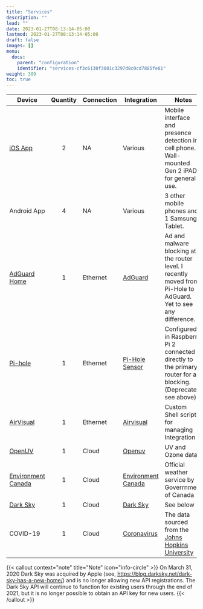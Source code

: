 ```yaml
---
title: "Services"
description: ""
lead: ""
date: 2023-01-27T08:13:14-05:00
lastmod: 2023-01-27T08:13:14-05:00
draft: false
images: []
menu:
  docs:
    parent: "configuration"
    identifier: "services-cf3c6130f3081c3297d8c0cd7885fe81"
weight: 309
toc: true
---
```

| Device                                                       | Quantity | Connection | Integration                                                  | Notes                                                        |
| ------------------------------------------------------------ | :------: | ---------- | ------------------------------------------------------------ | ------------------------------------------------------------ |
| [iOS App](https://itunes.apple.com/us/app/home-assistant-open-source-home-automation/id1099568401?mt=8) |    2     | NA         | Various                                                      | Mobile interface and presence detection in cell phone.  Wall-mounted Gen 2 iPAD for general use. |
| Android App                                                  |    4     | NA         | Various                                                      | 3 other mobile phones and 1 Samsung Tablet.                  |
| [AdGuard Home](https://adguard.com/en/adguard-home/overview.html) |    1     | Ethernet   | [AdGuard](https://www.home-assistant.io/integrations/adguard/) | Ad and malware blocking at the router level.  I recently moved from Pi-Hole to AdGuard.  Yet to see any difference. |
| [Pi-hole](https://pi-hole.net)                               |    1     | Ethernet   | [Pi-Hole Sensor](https://www.home-assistant.io/components/sensor.pi_hole/) | Configured in Raspberry Pi 2 connected directly to the primary router for ad blocking. (Deprecated, see above) |
| [AirVisual](https://www.home-assistant.io/integrations/airvisual/) |    1     | Ethernet   | [Airvisual](https://www.home-assistant.io/integrations/airvisual/) | Custom Shell script for managing Integration                 |
| [OpenUV](https://www.openuv.io/)                             |    1     | Cloud      | [Openuv](https://www.home-assistant.io/integrations/openuv/) | UV and Ozone data                                            |
| [Environment Canada](https://weather.gc.ca/index_e.html)     |    1     | Cloud      | [Environment Canada](https://www.home-assistant.io/integrations/environment_canada/) | Official weather service by Goverrnment of Canada            |
| [Dark Sky](https://darksky.net/)                             |    1     | Cloud      | [Dark Sky](https://www.home-assistant.io/integrations/darksky/) | See below                                                    |
| COVID-19                                                     |    1     | Cloud      | [Coronavirus](https://www.home-assistant.io/integrations/coronavirus/) | The data sourced from the [Johns Hopkins University](https://www.arcgis.com/apps/opsdashboard/index.html#/bda7594740fd40299423467b48e9ecf6) |


{{< callout context="note" title="Note" icon="info-circle" >}}
On March 31, 2020 Dark Sky was acquired by Apple (see, https://blog.darksky.net/dark-sky-has-a-new-home/) and is no longer allowing new API registrations. The Dark Sky API will continue to function for existing users through the end of 2021, but it is no longer possible to obtain an API key for new users.
{{< /callout >}}